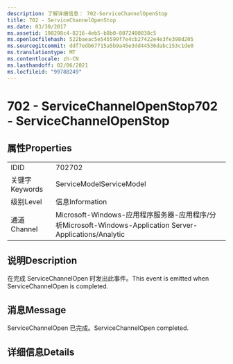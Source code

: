 ```yaml
---
description: 了解详细信息： 702-ServiceChannelOpenStop
title: 702 - ServiceChannelOpenStop
ms.date: 03/30/2017
ms.assetid: 190298c4-8216-4eb5-b8b0-8072400838c5
ms.openlocfilehash: 522baeac5e545599f7e4cb27422e4e3fe398d205
ms.sourcegitcommit: ddf7edb67715a5b9a45e3dd44536dabc153c1de0
ms.translationtype: MT
ms.contentlocale: zh-CN
ms.lasthandoff: 02/06/2021
ms.locfileid: "99788249"
---
```

# <a name="702---servicechannelopenstop"></a><span data-ttu-id="41d6f-103">702 - ServiceChannelOpenStop</span><span class="sxs-lookup"><span data-stu-id="41d6f-103">702 - ServiceChannelOpenStop</span></span>

## <a name="properties"></a><span data-ttu-id="41d6f-104">属性</span><span class="sxs-lookup"><span data-stu-id="41d6f-104">Properties</span></span>  
  
|||  
|-|-|  
|<span data-ttu-id="41d6f-105">ID</span><span class="sxs-lookup"><span data-stu-id="41d6f-105">ID</span></span>|<span data-ttu-id="41d6f-106">702</span><span class="sxs-lookup"><span data-stu-id="41d6f-106">702</span></span>|  
|<span data-ttu-id="41d6f-107">关键字</span><span class="sxs-lookup"><span data-stu-id="41d6f-107">Keywords</span></span>|<span data-ttu-id="41d6f-108">ServiceModel</span><span class="sxs-lookup"><span data-stu-id="41d6f-108">ServiceModel</span></span>|  
|<span data-ttu-id="41d6f-109">级别</span><span class="sxs-lookup"><span data-stu-id="41d6f-109">Level</span></span>|<span data-ttu-id="41d6f-110">信息</span><span class="sxs-lookup"><span data-stu-id="41d6f-110">Information</span></span>|  
|<span data-ttu-id="41d6f-111">通道</span><span class="sxs-lookup"><span data-stu-id="41d6f-111">Channel</span></span>|<span data-ttu-id="41d6f-112">Microsoft-Windows-应用程序服务器-应用程序/分析</span><span class="sxs-lookup"><span data-stu-id="41d6f-112">Microsoft-Windows-Application Server-Applications/Analytic</span></span>|  
  
## <a name="description"></a><span data-ttu-id="41d6f-113">说明</span><span class="sxs-lookup"><span data-stu-id="41d6f-113">Description</span></span>  

 <span data-ttu-id="41d6f-114">在完成 ServiceChannelOpen 时发出此事件。</span><span class="sxs-lookup"><span data-stu-id="41d6f-114">This event is emitted when ServiceChannelOpen is completed.</span></span>  
  
## <a name="message"></a><span data-ttu-id="41d6f-115">消息</span><span class="sxs-lookup"><span data-stu-id="41d6f-115">Message</span></span>  

 <span data-ttu-id="41d6f-116">ServiceChannelOpen 已完成。</span><span class="sxs-lookup"><span data-stu-id="41d6f-116">ServiceChannelOpen completed.</span></span>  
  
## <a name="details"></a><span data-ttu-id="41d6f-117">详细信息</span><span class="sxs-lookup"><span data-stu-id="41d6f-117">Details</span></span>
